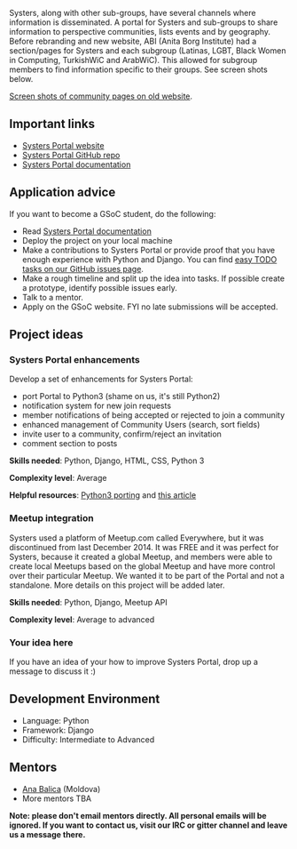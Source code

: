 Systers, along with other sub-groups, have several channels where information is disseminated. A portal for Systers and sub-groups to share information to perspective communities, lists events and by geography. Before rebranding and new website, ABI (Anita Borg Institute) had a section/pages for Systers and each subgroup (Latinas, LGBT, Black Women in Computing, TurkishWiC and ArabWiC). This allowed for subgroup members to find information specific to their groups. See screen shots below.

[Screen shots of community pages on old website](http://systers.org/systers-dev/doku.php/portal).

## Important links
* [Systers Portal website](http://portal.systers.org/)
* [Systers Portal GitHub repo](https://github.com/systers/portal)
* [Systers Portal documentation](http://systers-portal.readthedocs.org/en/develop/)

## Application advice
If you want to become a GSoC student, do the following:
* Read [Systers Portal documentation](http://systers-portal.readthedocs.org/en/develop/)
* Deploy the project on your local machine
* Make a contributions to Systers Portal or provide proof that you have enough experience with Python and Django. You can find [easy TODO tasks on our GitHub issues page](https://github.com/systers/portal/issues?q=is%3Aopen+is%3Aissue+label%3A%22easy+TODO%22).
* Make a rough timeline and split up the idea into tasks. If possible create a prototype, identify possible issues early.
* Talk to a mentor.
* Apply on the GSoC website. FYI no late submissions will be accepted.

## Project ideas

### Systers Portal enhancements

Develop a set of enhancements for Systers Portal:
* port Portal to Python3 (shame on us, it's still Python2)
* notification system for new join requests
* member notifications of being accepted or rejected to join a community
* enhanced management of Community Users (search, sort fields)
* invite user to a community, confirm/reject an invitation
* comment section to posts

**Skills needed**: Python, Django, HTML, CSS, Python 3

**Complexity level**: Average

**Helpful resources**: [Python3 porting](http://python3porting.com/) and [this article](http://lucumr.pocoo.org/2013/5/21/porting-to-python-3-redux/)

### Meetup integration

Systers used a platform of Meetup.com called Everywhere, but it was discontinued from last December 2014. It was FREE and it was perfect for Systers, because it created a global Meetup, and members were able to create local Meetups based on the global Meetup and have more control over their particular Meetup. We wanted it to be part of the Portal and not a standalone. More details on this project will be added later.

**Skills needed**: Python, Django, Meetup API

**Complexity level**: Average to advanced

### Your idea here

If you have an idea of your how to improve Systers Portal, drop up a message to discuss it :)

## Development Environment
* Language: Python
* Framework: Django
* Difficulty: Intermediate to Advanced

## Mentors
* [Ana Balica](http://ana-balica.github.io/) (Moldova)
* More mentors TBA

**Note: please don't email mentors directly. All personal emails will be ignored. If you want to contact us, visit our IRC or gitter channel and leave us a message there.**